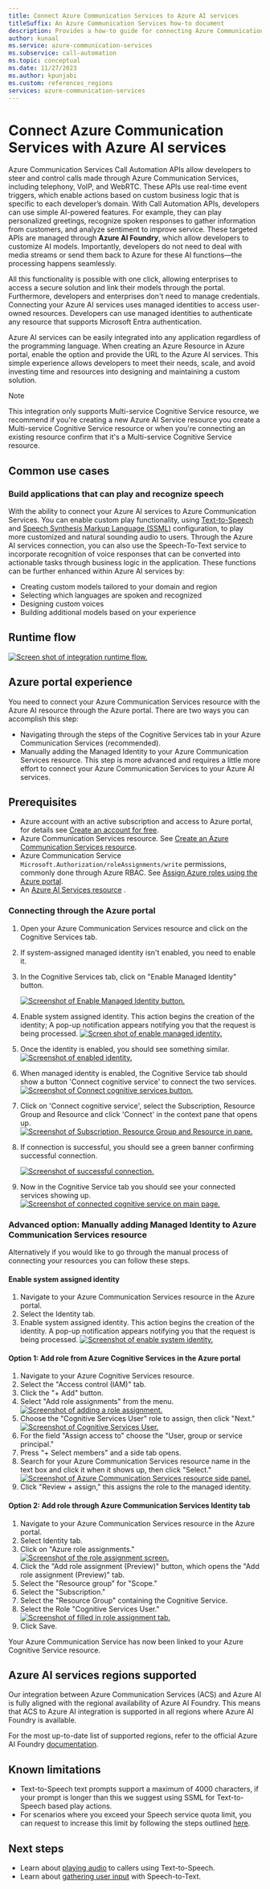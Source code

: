 ```yaml
---
title: Connect Azure Communication Services to Azure AI services
titleSuffix: An Azure Communication Services how-to document
description: Provides a how-to guide for connecting Azure Communication Services to Azure AI services.
author: kunaal
ms.service: azure-communication-services
ms.subservice: call-automation
ms.topic: conceptual
ms.date: 11/27/2023
ms.author: kpunjabi
ms.custom: references_regions
services: azure-communication-services
---
```


# Connect Azure Communication Services with Azure AI services

Azure Communication Services Call Automation APIs allow developers to steer and control calls made through Azure Communication Services, including telephony, VoIP, and WebRTC. These APIs use real-time event triggers, which enable actions based on custom business logic that is specific to each developer’s domain. With Call Automation APIs, developers can use simple AI-powered features. For example, they can play personalized greetings, recognize spoken responses to gather information from customers, and analyze sentiment to improve service. These targeted APIs are managed through **Azure AI Foundry**, which allow developers to customize AI models. Importantly, developers do not need to deal with media streams or send them back to Azure for these AI functions—the processing happens seamlessly.

All this functionality is possible with one click, allowing enterprises to access a secure solution and link their models through the portal. Furthermore, developers and enterprises don't need to manage credentials. Connecting your Azure AI services uses managed identities to access user-owned resources. Developers can use managed identities to authenticate any resource that supports Microsoft Entra authentication.

Azure AI services can be easily integrated into any application regardless of the programming language. When creating an Azure Resource in Azure portal, enable the option and provide the URL to the Azure AI services. This simple experience allows developers to meet their needs, scale, and avoid investing time and resources into designing and maintaining a custom solution.

> [!NOTE]
> This integration only supports Multi-service Cognitive Service resource, we recommend if you're creating a new Azure AI Service resource you create a Multi-service Cognitive Service resource or when you're connecting an existing resource confirm that it's a Multi-service Cognitive Service resource.

## Common use cases

### Build applications that can play and recognize speech 

With the ability to connect your Azure AI services to Azure Communication Services. You can enable custom play functionality, using [Text-to-Speech](../../../../articles/cognitive-services/Speech-Service/text-to-speech.md) and [Speech Synthesis Markup Language (SSML)](../../../../articles/cognitive-services/Speech-Service/speech-synthesis-markup.md) configuration, to play more customized and natural sounding audio to users. Through the Azure AI services connection, you can also use the Speech-To-Text service to incorporate recognition of voice responses that can be converted into actionable tasks through business logic in the application. These functions can be further enhanced within Azure AI services by:

- Creating custom models tailored to your domain and region
- Selecting which languages are spoken and recognized
- Designing custom voices
- Building additional models based on your experience

## Runtime flow
[![Screen shot of integration runtime flow.](./media/run-time-flow.png)](./media/run-time-flow.png#lightbox)

## Azure portal experience
You need to connect your Azure Communication Services resource with the Azure AI resource through the Azure portal. There are two ways you can accomplish this step:
- Navigating through the steps of the Cognitive Services tab in your Azure Communication Services (recommended).
- Manually adding the Managed Identity to your Azure Communication Services resource. This step is more advanced and requires a little more effort to connect your Azure Communication Services to your Azure AI services. 

## Prerequisites 
- Azure account with an active subscription and access to Azure portal, for details see [Create an account for free](https://azure.microsoft.com/pricing/purchase-options/azure-account?cid=msft_learn).
- Azure Communication Services resource. See [Create an Azure Communication Services resource](../../quickstarts/create-communication-resource.md?tabs=windows&pivots=platform-azp). 
- Azure Communication Service  `Microsoft.Authorization/roleAssignments/write` permissions, commonly done through Azure RBAC. See [Assign Azure roles using the Azure portal](/azure/role-based-access-control/role-assignments-portal).
- An [Azure AI Services resource](/azure/ai-services/multi-service-resource) .

### Connecting through the Azure portal

1. Open your Azure Communication Services resource and click on the Cognitive Services tab.
2. If system-assigned managed identity isn't enabled, you need to enable it.
3. In the Cognitive Services tab, click on "Enable Managed Identity" button.
 
   [![Screenshot of Enable Managed Identity button.](./media/enabled-identity.png)](./media/enabled-identity.png#lightbox)

4. Enable system assigned identity. This action begins the creation of the identity; A pop-up notification appears notifying you that the request is being processed.
  [![Screen shot of enable managed identity.](./media/enable-system-identity.png)](./media/enable-system-identity.png#lightbox)

5. Once the identity is enabled, you should see something similar.
   [![Screenshot of enabled identity.](./media/identity-saved.png)](./media/identity-saved.png#lightbox)

6. When managed identity is enabled, the Cognitive Service tab should show a button 'Connect cognitive service' to connect the two services.
[![Screenshot of Connect cognitive services button.](./media/cognitive-services.png)](./media/cog-svc.png#lightbox)

7. Click on 'Connect cognitive service', select the Subscription, Resource Group and Resource and click 'Connect' in the context pane that opens up.
   [![Screenshot of Subscription, Resource Group and Resource in pane.](./media/choose-options.png)](./media/choose-options.png#lightbox)
8. If connection is successful, you should see a green banner confirming successful connection.

   [![Screenshot of successful connection.](./media/connected.png)](./media/connected.png#lightbox)

9. Now in the Cognitive Service tab you should see your connected services showing up. 
[![Screenshot of connected cognitive service on main page.](./media/new-entry-created.png)](./media/new-entry-created.png#lightbox)

### Advanced option: Manually adding Managed Identity to Azure Communication Services resource
Alternatively if you would like to go through the manual process of connecting your resources you can follow these steps.

#### Enable system assigned identity
1. Navigate to your Azure Communication Services resource in the Azure portal.
2. Select the Identity tab.
3. Enable system assigned identity. This action begins the creation of the identity. A pop-up notification appears notifying you that the request is being processed.
[![Screenshot of enable system identity.](./media/enable-system-identity.png)](./media/enable-system-identity.png#lightbox)

#### Option 1: Add role from Azure Cognitive Services in the Azure portal
1. Navigate to your Azure Cognitive Services resource.
2. Select the "Access control (IAM)" tab.
3. Click the "+ Add" button.
4. Select "Add role assignments" from the menu.
[![Screenshot of adding a role assignment.](./media/add-role.png)](./media/add-role.png#lightbox)
5. Choose the "Cognitive Services User" role to assign, then click "Next."
[![Screenshot of Cognitive Services User.](./media/cognitive-service-user.png)](media/cognitive-service-user.png#lightbox)
6. For the field "Assign access to" choose the "User, group or service principal."
7. Press "+ Select members" and a side tab opens.
8. Search for your Azure Communication Services resource name in the text box and click it when it shows up, then click "Select."
[![Screenshot of Azure Communication Services resource side panel.](./media/select-acs-resource.png)](./media/select-acs-resource.png#lightbox)
9. Click "Review + assign," this assigns the role to the managed identity.

#### Option 2: Add role through Azure Communication Services Identity tab
1. Navigate to your Azure Communication Services resource in the Azure portal.
2. Select Identity tab.
3. Click on "Azure role assignments."
[![Screenshot of the role assignment screen.](./media/add-role-acs.png)](./media/add-role-acs.png#lightbox)
4. Click the "Add role assignment (Preview)" button, which opens the "Add role assignment (Preview)" tab.
5. Select the "Resource group" for "Scope."
6. Select the "Subscription."
7. Select the "Resource Group" containing the Cognitive Service.
8. Select the Role "Cognitive Services User."
[![Screenshot of filled in role assignment tab.](./media/acs-roles-cognitive-services.png)](./media/acs-roles-cognitive-services.png#lightbox)
9. Click Save.

Your Azure Communication Service has now been linked to your Azure Cognitive Service resource.

## Azure AI services regions supported

Our integration between Azure Communication Services (ACS) and Azure AI is fully aligned with the regional availability of Azure AI Foundry. This means that ACS to Azure AI integration is supported in all regions where Azure AI Foundry is available.

For the most up-to-date list of supported regions, refer to the official Azure AI Foundry [documentation](/azure/ai-services/speech-service/regions).

## Known limitations

- Text-to-Speech text prompts support a maximum of 4000 characters, if your prompt is longer than this we suggest using SSML for Text-to-Speech based play actions.
- For scenarios where you exceed your Speech service quota limit, you can request to increase this limit by following the steps outlined [here](/azure/ai-services/speech-service/speech-services-quotas-and-limits).

## Next steps
- Learn about [playing audio](../../concepts/call-automation/play-action.md) to callers using Text-to-Speech.
- Learn about [gathering user input](../../concepts/call-automation/recognize-action.md) with Speech-to-Text.
